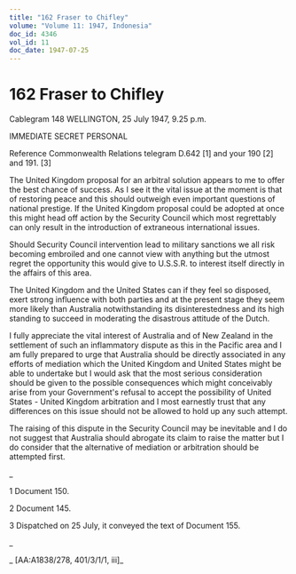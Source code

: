 ```yaml
---
title: "162 Fraser to Chifley"
volume: "Volume 11: 1947, Indonesia"
doc_id: 4346
vol_id: 11
doc_date: 1947-07-25
---
```


# 162 Fraser to Chifley

Cablegram 148 WELLINGTON, 25 July 1947, 9.25 p.m.

IMMEDIATE SECRET PERSONAL

Reference Commonwealth Relations telegram D.642 [1] and your 190 [2] and 191. [3]

The United Kingdom proposal for an arbitral solution appears to me to offer the best chance of success. As I see it the vital issue at the moment is that of restoring peace and this should outweigh even important questions of national prestige. If the United Kingdom proposal could be adopted at once this might head off action by the Security Council which most regrettably can only result in the introduction of extraneous international issues.

Should Security Council intervention lead to military sanctions we all risk becoming embroiled and one cannot view with anything but the utmost regret the opportunity this would give to U.S.S.R. to interest itself directly in the affairs of this area.

The United Kingdom and the United States can if they feel so disposed, exert strong influence with both parties and at the present stage they seem more likely than Australia notwithstanding its disinterestedness and its high standing to succeed in moderating the disastrous attitude of the Dutch.

I fully appreciate the vital interest of Australia and of New Zealand in the settlement of such an inflammatory dispute as this in the Pacific area and I am fully prepared to urge that Australia should be directly associated in any efforts of mediation which the United Kingdom and United States might be able to undertake but I would ask that the most serious consideration should be given to the possible consequences which might conceivably arise from your Government's refusal to accept the possibility of United States - United Kingdom arbitration and I most earnestly trust that any differences on this issue should not be allowed to hold up any such attempt.

The raising of this dispute in the Security Council may be inevitable and I do not suggest that Australia should abrogate its claim to raise the matter but I do consider that the alternative of mediation or arbitration should be attempted first.

_

1 Document 150.

2 Document 145.

3 Dispatched on 25 July, it conveyed the text of Document 155.

_

_ [AA:A1838/278, 401/3/1/1, iii]_
